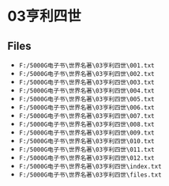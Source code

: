 # 03亨利四世

## Files

- `F:/5000G电子书\世界名著\03亨利四世\001.txt`
- `F:/5000G电子书\世界名著\03亨利四世\002.txt`
- `F:/5000G电子书\世界名著\03亨利四世\003.txt`
- `F:/5000G电子书\世界名著\03亨利四世\004.txt`
- `F:/5000G电子书\世界名著\03亨利四世\005.txt`
- `F:/5000G电子书\世界名著\03亨利四世\006.txt`
- `F:/5000G电子书\世界名著\03亨利四世\007.txt`
- `F:/5000G电子书\世界名著\03亨利四世\008.txt`
- `F:/5000G电子书\世界名著\03亨利四世\009.txt`
- `F:/5000G电子书\世界名著\03亨利四世\010.txt`
- `F:/5000G电子书\世界名著\03亨利四世\011.txt`
- `F:/5000G电子书\世界名著\03亨利四世\012.txt`
- `F:/5000G电子书\世界名著\03亨利四世\index.txt`
- `F:/5000G电子书\世界名著\03亨利四世\files.txt`
